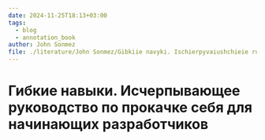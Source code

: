 ```yaml
---
date: 2024-11-25T18:13+03:00
tags:
  - blog
  - annotation_book
author: John Sonmez
file: ./literature/John Sonmez/Gibkiie navyki. Ischierpyvaiushchieie rukovodstvo po prokachkie siebia dlia nachinaiushchikh ra (2699)/Gibkiie navyki. Ischierpyvaiushchieie ruko - John Sonmez.fb2
---
```


# Гибкие навыки. Исчерпывающее руководство по прокачке себя для начинающих разработчиков

